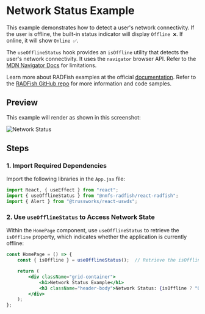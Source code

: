 # Network Status Example

This example demonstrates how to detect a user's network connectivity. If the user is offline, the built-in status indicator will display `Offline ❌`. If online, it will show `Online ✅`.

The `useOfflineStatus` hook provides an `isOffline` utility that detects the user's network connectivity. It uses the `navigator` browser API. Refer to the [MDN Navigator Docs](https://developer.mozilla.org/en-US/docs/Web/API/Navigator) for limitations.

Learn more about RADFish examples at the official [documentation](https://nmfs-radfish.github.io/radfish/developer-documentation/examples-and-templates#examples). Refer to the [RADFish GitHub repo](https://nmfs-radfish.github.io/radfish/) for more information and code samples.

## Preview

This example will render as shown in this screenshot:

![Network Status](./src/assets/network-status.png)

## Steps

### 1. Import Required Dependencies

Import the following libraries in the `App.jsx` file:

```jsx
import React, { useEffect } from "react";
import { useOfflineStatus } from "@nmfs-radfish/react-radfish";
import { Alert } from "@trussworks/react-uswds";
```

### 2. Use `useOfflineStatus` to Access Network State

Within the `HomePage` component, use `useOfflineStatus` to retrieve the `isOffline` property, which indicates whether the application is currently offline:

```jsx
const HomePage = () => {
    const { isOffline } = useOfflineStatus();  // Retrieve the isOffline state

    return (
        <div className="grid-container">
            <h1>Network Status Example</h1>
            <h3 className="header-body">Network Status: {isOffline ? "Offline ❌" : "Online ✅"}</h3>
        </div>
    );
};
```
